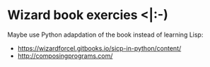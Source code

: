 # Wizard book exercies <|:-)

Maybe use Python adapdation of the book instead of learning Lisp:
- https://wizardforcel.gitbooks.io/sicp-in-python/content/
- http://composingprograms.com/
